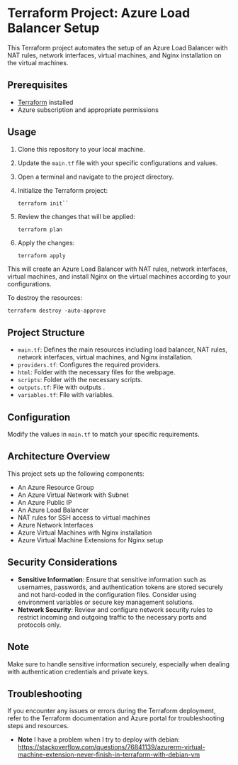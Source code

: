 # Terraform Project: Azure Load Balancer Setup

This Terraform project automates the setup of an Azure Load Balancer with NAT rules, network interfaces, virtual machines, and Nginx installation on the virtual machines.

## Prerequisites

- [Terraform](https://www.terraform.io/downloads.html) installed
- Azure subscription and appropriate permissions

## Usage

1. Clone this repository to your local machine.

2. Update the `main.tf` file with your specific configurations and values.

3. Open a terminal and navigate to the project directory.

4. Initialize the Terraform project:

   ```sh
   terraform init`` 

5.  Review the changes that will be applied:
    
    
    `terraform plan` 
    
6.  Apply the changes:
    
    
    `terraform apply` 
    

This will create an Azure Load Balancer with NAT rules, network interfaces, virtual machines, and install Nginx on the virtual machines according to your configurations.

To destroy the resources:

`terraform destroy -auto-approve` 

## Project Structure

-   `main.tf`: Defines the main resources including load balancer, NAT rules, network interfaces, virtual machines, and Nginx installation.
-   `providers.tf`: Configures the required providers.
-   `html`: Folder with the necessary files for the webpage.
-   `scripts`: Folder with the necessary scripts.
-   `outputs.tf`: File with outputs .
-   `variables.tf`: File with variables.

## Configuration

Modify the values in `main.tf` to match your specific requirements.

## Architecture Overview

This project sets up the following components:

-   An Azure Resource Group
-   An Azure Virtual Network with Subnet
-   An Azure Public IP
-   An Azure Load Balancer
-   NAT rules for SSH access to virtual machines
-   Azure Network Interfaces
-   Azure Virtual Machines with Nginx installation
-   Azure Virtual Machine Extensions for Nginx setup

## Security Considerations

-   **Sensitive Information**: Ensure that sensitive information such as usernames, passwords, and authentication tokens are stored securely and not hard-coded in the configuration files. Consider using environment variables or secure key management solutions.
-   **Network Security**: Review and configure network security rules to restrict incoming and outgoing traffic to the necessary ports and protocols only.

## Note

Make sure to handle sensitive information securely, especially when dealing with authentication credentials and private keys.

## Troubleshooting

If you encounter any issues or errors during the Terraform deployment, refer to the Terraform documentation and Azure portal for troubleshooting steps and resources.
- **Note** I have a problem when I try to deploy with debian: https://stackoverflow.com/questions/76841139/azurerm-virtual-machine-extension-never-finish-in-terraform-with-debian-vm
 

